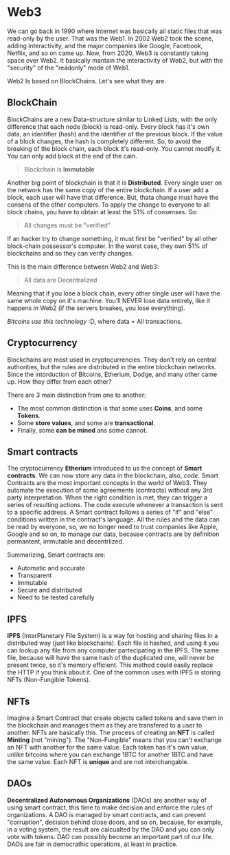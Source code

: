 # Web3

We can go back in 1990 where Internet was basically all static files that was read-only by the user. That was the Web1.
In 2002 Web2 took the scene, adding interactivity, and the major companies like Google, Facebook, Netflix, and so on came up.
Now, from 2020, Web3 is constantly taking space over Web2. It basically mantain the interactivity of Web2, but with the "security" of the "readonly" mode of Web1.

Web2 Is based on BlockChains. Let's see what they are.

## BlockChain

BlockChains are a new Data-structure similar to Linked Lists, with the only difference that each node (block) is read-only.
Every block has it's own data, an identifier (hash) and the identifier of the previous block.
If the value of a block changes, the hash is completely different. So, to avoid the breaking of the block chain, each block it's read-only. You cannot modify it. You can only add block at the end of the cain.

> Blockchain is **Immutable**

Another big point of blockchain is that it is **Distributed**. Every single user on the network has the same copy of the entire blockchain. If a user add a block, each user will have that difference. But, thata change must have the consens of the other computers.
To apply the change to everyone to all block chains, you have to obtain at least the 51% of consenses.
So:

> All changes must be "verified"

If an hacker try to change something, it must first be "verified" by all other block-chain possessor's computer.
In the worst case, they own 51% of blockchains and so they can verify changes.

This is the main difference between Web2 and Web3:

> All data are Decentralized

Meaning that if you lose a block chain, every other single user will have the same whole copy on it's machine. You'll NEVER lose data entirely, like it happens in Web2 (if the servers breakes, you lose everything).

_Bitcoins use this technology_ :D, where data = All transactions.

## Cryptocurrency

Blockchains are most used in cryptocurrencies. They don't rely on central authorities, but the rules are distributed in the entire blockchain networks.
Since the intorduction of Bitcoins, Etherium, Dodge, and many other came up.
How they differ from each other?

There are 3 main distinction from one to another:

* The most common distinction is that some uses **Coins**, and some **Tokens**.
* Some **store values**, and some are **transactional**.
* Finally, some **can be mined** ans some cannot.

## Smart contracts

The cryptocurrency **Etherium** introduced to us the concept of **Smart contracts**.
We can now store any data in the blockchain, also, _code_.
Smart Contracts are the most important concepts in the world of Web3.
They automate the execution of some agreements (contracts) without any 3rd party interpretation. When the right condition is met, they can trigger a series of resulting actions.
The code execute whenever a transaction is sent to a specific address.
A Smart contract follows a series of "if" and "else" conditions written in the contract's language.
All the rules and the data can be read by everyone, so, we no longer need to trust companies like Apple, Google and so on, to manage our data, because contracts are by definition permantent, immutable and decentrlized.

Summarizing, Smart contracts are:

* Automatic and accurate
* Transparent
* Immutable
* Secure and distributed
* Need to be tested carefully

## IPFS

**IPFS** (InterPlanetary File System) is a way for hosting and sharing files in a distributed way (just like blockchains). Each file is hashed, and using it you can lookup any file from any computer partecipating in the IPFS. The same file, because will have the same hash of the duplicated one, will never be present twice, so it's memory efficient.
This method could easily replace the HTTP if you think about it.
One of the common uses with IPFS is storing NFTs (Non-Fungible Tokens).

## NFTs

Imagine a Smart Contract that create objects called tokens and save them in the blockchain and manages them as they are transfered to a user to another. NFTs are basically this.
The process of creating an **NFT** is called **Minting** (not "mining").
The "Non-Fungible" means that you can't exchange an NFT with another for the same value. Each token has it's own value, unlike bitcoins where you can exchange 1BTC for another 1BTC and have the same value.
Each NFT is **unique** and are not interchangable.

## DAOs

**Decentralized Autonomous Organizations** (DAOs) are another way of using smart contract, this time to make decision and enforce the rules of organizations.
A DAO is managed by smart contracts, and can prevent "corruption", decision behind close doors, and so on, because, for example, in a voting system, the result are calcualted by the DAO and you can only vote with tokens.
DAO can possibly become an important part of our life.
DAOs are fair in democrathic operations, at least in practice.